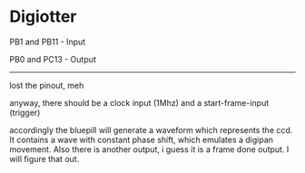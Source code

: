# Digiotter

PB1 and PB11 - Input

PB0 and PC13 - Output

-----------------

lost the pinout, meh

anyway, there should be a clock input (1Mhz) and a start-frame-input (trigger)

accordingly the bluepill will generate a waveform which represents the ccd. It contains a wave with constant phase shift, which emulates a digipan movement. Also there is another output, i guess it is a frame done output. I will figure that out.
